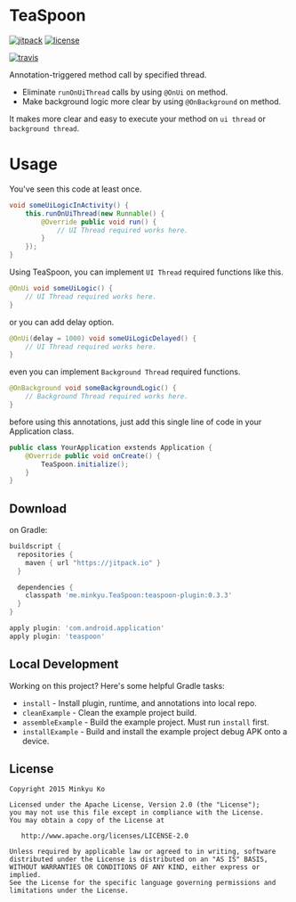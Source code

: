 TeaSpoon
========

[![jitpack](https://img.shields.io/badge/jitpack%20maven-v0.3.3-blue.svg)](https://img.shields.io/badge/jitpack%20maven-0.3.3-blue.svg)
[![license](https://img.shields.io/hexpm/l/plug.svg)](LICENSE)

[![travis](https://api.travis-ci.org/KoMinkyu/TeaSpoon.svg)](https://travis-ci.org/KoMinkyu/TeaSpoon)

Annotation-triggered method call by specified thread.
* Eliminate `runOnUiThread` calls by using `@OnUi` on method.
* Make background logic more clear by using `@OnBackground` on method.

It makes more clear and easy to execute your method on `ui thread` or `background thread`.

Usage
=====
You've seen this code at least once.

``` java
void someUiLogicInActivity() {
	this.runOnUiThread(new Runnable() {
		@Override public void run() {
			// UI Thread required works here.
		}
	});
}
```

Using TeaSpoon, you can implement `UI Thread` required functions like this.

```java
@OnUi void someUiLogic() {
	// UI Thread required works here.
}
```

or you can add delay option.

``` java
@OnUi(delay = 1000) void someUiLogicDelayed() {
	// UI Thread required works here.
}
```

even you can implement `Background Thread` required functions.

``` java
@OnBackground void someBackgroundLogic() {
	// Background Thread required works here.
}
```

before using this annotations, just add this single line of code in your Application class.

``` java
public class YourApplication exstends Application {
	@Override public void onCreate() {
		TeaSpoon.initialize();
	}
}
```

Download
--------

on Gradle:
```groovy
buildscript {
  repositories {
    maven { url "https://jitpack.io" }
  }

  dependencies {
    classpath 'me.minkyu.TeaSpoon:teaspoon-plugin:0.3.3'
  }
}

apply plugin: 'com.android.application'
apply plugin: 'teaspoon'
```

Local Development
-----------------

Working on this project? Here's some helpful Gradle tasks:

 * `install` - Install plugin, runtime, and annotations into local repo.
 * `cleanExample` - Clean the example project build.
 * `assembleExample` - Build the example project. Must run `install` first.
 * `installExample` - Build and install the example project debug APK onto a device.

License
-------

    Copyright 2015 Minkyu Ko

    Licensed under the Apache License, Version 2.0 (the "License");
    you may not use this file except in compliance with the License.
    You may obtain a copy of the License at

       http://www.apache.org/licenses/LICENSE-2.0

    Unless required by applicable law or agreed to in writing, software
    distributed under the License is distributed on an "AS IS" BASIS,
    WITHOUT WARRANTIES OR CONDITIONS OF ANY KIND, either express or implied.
    See the License for the specific language governing permissions and
    limitations under the License.
